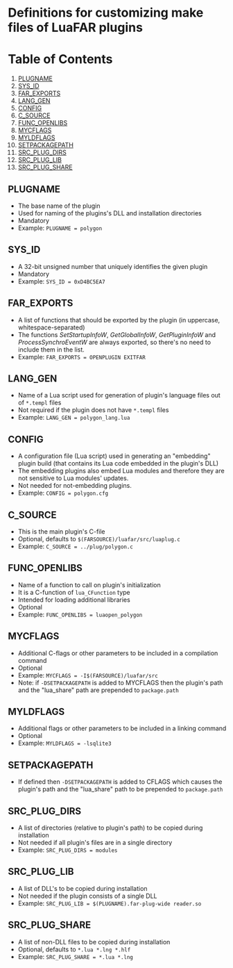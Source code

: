 # Definitions for customizing make files of LuaFAR plugins

# Table of Contents
1. [PLUGNAME](#PLUGNAME)
1. [SYS_ID](#SYS_ID)
1. [FAR_EXPORTS](#FAR_EXPORTS)
1. [LANG_GEN](#LANG_GEN)
1. [CONFIG](#CONFIG)
1. [C_SOURCE](#C_SOURCE)
1. [FUNC_OPENLIBS](#FUNC_OPENLIBS)
1. [MYCFLAGS](#MYCFLAGS)
1. [MYLDFLAGS](#MYLDFLAGS)
1. [SETPACKAGEPATH](#SETPACKAGEPATH)
1. [SRC_PLUG_DIRS](#SRC_PLUG_DIRS)
1. [SRC_PLUG_LIB](#SRC_PLUG_LIB)
1. [SRC_PLUG_SHARE](#SRC_PLUG_SHARE)

## PLUGNAME
- The base name of the plugin
- Used for naming of the plugins's DLL and installation directories
- Mandatory
- Example: `PLUGNAME = polygon`

## SYS_ID
- A 32-bit unsigned number that uniquely identifies the given plugin
- Mandatory
- Example: `SYS_ID = 0xD4BC5EA7`

## FAR_EXPORTS
- A list of functions that should be exported by the plugin
  (in uppercase, whitespace-separated)
- The functions *SetStartupInfoW*, *GetGlobalInfoW*, *GetPluginInfoW* and *ProcessSynchroEventW*
  are always exported, so there's no need to include them in the list.
- Example: `FAR_EXPORTS = OPENPLUGIN EXITFAR`

## LANG_GEN
- Name of a Lua script used for generation of plugin's language files
  out of `*.templ` files
- Not required if the plugin does not have `*.templ` files
- Example: `LANG_GEN = polygon_lang.lua`

## CONFIG
- A configuration file (Lua script) used in generating an "embedding"
  plugin build (that contains its Lua code embedded in the plugin's DLL)
- The embedding plugins also embed Lua modules and therefore they are
  not sensitive to Lua modules' updates.<br>
- Not needed for not-embedding plugins.
- Example: `CONFIG = polygon.cfg`

## C_SOURCE
- This is the main plugin's C-file
- Optional, defaults to `$(FARSOURCE)/luafar/src/luaplug.c`
- Example: `C_SOURCE = ../plug/polygon.c`

## FUNC_OPENLIBS
- Name of a function to call on plugin's initialization
- It is a C-function of `lua_CFunction` type
- Intended for loading additional libraries
- Optional
- Example: `FUNC_OPENLIBS = luaopen_polygon`

## MYCFLAGS
- Additional C-flags or other parameters to be included in a compilation command
- Optional
- Example: `MYCFLAGS = -I$(FARSOURCE)/luafar/src`
- Note: if `-DSETPACKAGEPATH` is added to MYCFLAGS then the plugin's path
  and the "lua_share" path are prepended to `package.path`

## MYLDFLAGS
- Additional flags or other parameters to be included in a linking command
- Optional
- Example: `MYLDFLAGS = -lsqlite3`

## SETPACKAGEPATH
- If defined then `-DSETPACKAGEPATH` is added to CFLAGS which causes
  the plugin's path and the "lua_share" path to be prepended to `package.path`

## SRC_PLUG_DIRS
- A list of directories (relative to plugin's path) to be copied during installation
- Not needed if all plugin's files are in a single directory
- Example: `SRC_PLUG_DIRS = modules`

## SRC_PLUG_LIB
- A list of DLL's to be copied during installation
- Not needed if the plugin consists of a single DLL
- Example: `SRC_PLUG_LIB = $(PLUGNAME).far-plug-wide reader.so`

## SRC_PLUG_SHARE
- A list of non-DLL files to be copied during installation
- Optional, defaults to `*.lua *.lng *.hlf`
- Example: `SRC_PLUG_SHARE = *.lua *.lng`
